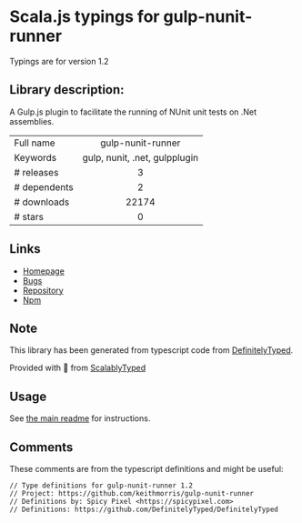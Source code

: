
# Scala.js typings for gulp-nunit-runner

Typings are for version 1.2

## Library description:
A Gulp.js plugin to facilitate the running of NUnit unit tests on .Net assemblies.

|                    |                 |
| ------------------ | :-------------: |
| Full name          | gulp-nunit-runner |
| Keywords           | gulp, nunit, .net, gulpplugin |
| # releases         | 3 |
| # dependents       | 2 |
| # downloads        | 22174 |
| # stars            | 0 |

## Links
- [Homepage](https://github.com/keithmorris/gulp-nunit-runner)
- [Bugs](https://github.com/keithmorris/gulp-nunit-runner/issues)
- [Repository](https://github.com/keithmorris/gulp-nunit-runner)
- [Npm](https://www.npmjs.com/package/gulp-nunit-runner)
    


## Note
This library has been generated from typescript code from [DefinitelyTyped](https://definitelytyped.org).

Provided with :purple_heart: from [ScalablyTyped](https://github.com/oyvindberg/ScalablyTyped)

## Usage
See [the main readme](../../readme.md) for instructions.

## Comments

These comments are from the typescript definitions and might be useful:
```
// Type definitions for gulp-nunit-runner 1.2
// Project: https://github.com/keithmorris/gulp-nunit-runner
// Definitions by: Spicy Pixel <https://spicypixel.com>
// Definitions: https://github.com/DefinitelyTyped/DefinitelyTyped

```

